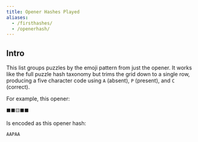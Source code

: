 ```yaml
---
title: Opener Hashes Played
aliases:
  - /firsthashes/
  - /openerhash/
---
```


## Intro
This list groups puzzles by the emoji pattern from just the opener. It works like the full puzzle hash taxonomy but trims the grid down to a single row, producing a five character code using `A` (absent), `P` (present), and `C` (correct).

For example, this opener:

```
⬛️⬛️🟨⬛️⬛️
```

Is encoded as this opener hash:

```
AAPAA
```
